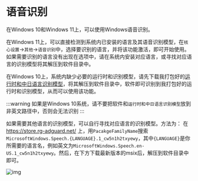 # 语音识别

在Windows 10和Windows 11上，可以使用Windows语音识别。

在Windows 11上，可以直接检测到系统内已安装的语言及其语音识别模型，在`核心设置`->`其他`->`语音识别`中，选择要识别的语言，并将该功能激活，即可开始使用。如果需要识别的语言没有出现在选项中，请在系统内安装对应语言，或寻找对应语言的识别模型将其解压到软件目录中。

在Windows 10上，系统内缺少必要的运行时和识别模型，请先下载我打包好的[运行时和中日语言识别模型](https://1drv.ms/u/c/e598ac1f7a133b29/EaAWXcYACl9KnKHtuzMg2csB0XBGhR2d3-136PhM8B7B8Q?e=zE1dwj)，将其解压到软件目录中，软件即可识别到我打包好的运行时和识别模型，从而可以使用该功能。

:::warning
如果是Windows 10系统，请不要把软件和`运行时和中日语言识别模型`放到非英文路径中，否则会无法识别
:::

如果需要其他语言的识别模型，可以自行寻找对应语言的识别模型。方法为：
在 https://store.rg-adguard.net/ 上，用`PacakgeFamilyName`搜索`MicrosoftWindows.Speech.{LANGUAGE}.1_cw5n1h2txyewy`，其中`{LANGUAGE}`是你所需要的语言名，例如英文为`MicrosoftWindows.Speech.en-US.1_cw5n1h2txyewy`。然后，在下方下载最新版本的msix后，解压到软件目录中即可。

![img](https://image.lunatranslator.org/zh/srpackage.png)
